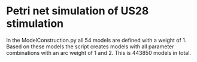 # Petri net simulation of US28 stimulation

In the ModelConstruction.py all 54 models are defined with a weight of 1. Based on these models the script creates models with all parameter combinations with an arc weight of 1 and 2. This is 443850 models in total.
